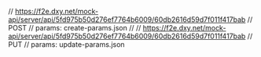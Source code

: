 // https://f2e.dxy.net/mock-api/server/api/5fd975b50d276ef7764b6009/60db2616d59d7f011f417bab
// POST
// params: create-params.json
// 
// https://f2e.dxy.net/mock-api/server/api/5fd975b50d276ef7764b6009/60db2616d59d7f011f417bab
// PUT
// params: update-params.json